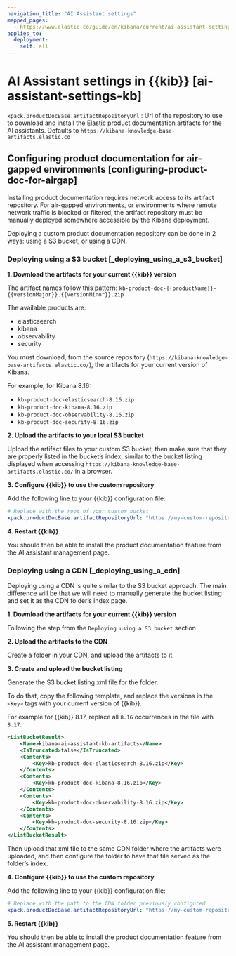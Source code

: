 ```yaml
---
navigation_title: "AI Assistant settings"
mapped_pages:
  - https://www.elastic.co/guide/en/kibana/current/ai-assistant-settings-kb.html
applies_to:
  deployment:
    self: all
---
```


# AI Assistant settings in {{kib}} [ai-assistant-settings-kb]

`xpack.productDocBase.artifactRepositoryUrl`
:   Url of the repository to use to download and install the Elastic product documentation artifacts for the AI assistants. Defaults to `https://kibana-knowledge-base-artifacts.elastic.co`

## Configuring product documentation for air-gapped environments [configuring-product-doc-for-airgap]

Installing product documentation requires network access to its artifact repository. For air-gapped environments, or environments where remote network traffic is blocked or filtered, the artifact repository must be manually deployed somewhere accessible by the Kibana deployment.

Deploying a custom product documentation repository can be done in 2 ways: using a S3 bucket, or using a CDN.

### Deploying using a S3 bucket [_deploying_using_a_s3_bucket]

**1. Download the artifacts for your current {{kib}} version**

The artifact names follow this pattern: `kb-product-doc-{{productName}}-{{versionMajor}}.{{versionMinor}}.zip`

The available products are:
- elasticsearch
- kibana
- observability
- security

You must download, from the source repository (`https://kibana-knowledge-base-artifacts.elastic.co/`), the artifacts for your current version of Kibana.

For example, for Kibana 8.16:
- `kb-product-doc-elasticsearch-8.16.zip`
- `kb-product-doc-kibana-8.16.zip`
- `kb-product-doc-observability-8.16.zip`
- `kb-product-doc-security-8.16.zip`

**2. Upload the artifacts to your local S3 bucket**

Upload the artifact files to your custom S3 bucket, then make sure that they are properly listed in the bucket’s index, similar to the bucket listing displayed when accessing `https://kibana-knowledge-base-artifacts.elastic.co/` in a browser.

**3. Configure {{kib}} to use the custom repository**

Add the following line to your {{kib}} configuration file:

```yaml
# Replace with the root of your custom bucket
xpack.productDocBase.artifactRepositoryUrl: "https://my-custom-repository.example.com"
```

**4. Restart {{kib}}**

You should then be able to install the product documentation feature from the AI assistant management page.


### Deploying using a CDN [_deploying_using_a_cdn]

Deploying using a CDN is quite similar to the S3 bucket approach. The main difference will be that we will need to manually generate the bucket listing and set it as the CDN folder’s index page.

**1. Download the artifacts for your current {{kib}} version**

Following the step from the `Deploying using a S3 bucket` section

**2. Upload the artifacts to the CDN**

Create a folder in your CDN, and upload the artifacts to it.

**3. Create and upload the bucket listing**

Generate the S3 bucket listing xml file for the folder.

To do that, copy the following template, and replace the versions in the `<Key>` tags with your current version of {{kib}}.

For example for {{kib}} 8.17, replace all `8.16` occurrences in the file with `8.17`.

```xml
<ListBucketResult>
    <Name>kibana-ai-assistant-kb-artifacts</Name>
    <IsTruncated>false</IsTruncated>
    <Contents>
        <Key>kb-product-doc-elasticsearch-8.16.zip</Key>
    </Contents>
    <Contents>
        <Key>kb-product-doc-kibana-8.16.zip</Key>
    </Contents>
    <Contents>
        <Key>kb-product-doc-observability-8.16.zip</Key>
    </Contents>
    <Contents>
        <Key>kb-product-doc-security-8.16.zip</Key>
    </Contents>
</ListBucketResult>
```

Then upload that xml file to the same CDN folder where the artifacts were uploaded, and then configure the folder to have that file served as the folder’s index.

**4. Configure {{kib}} to use the custom repository**

Add the following line to your {{kib}} configuration file:

```yaml
# Replace with the path to the CDN folder previously configured
xpack.productDocBase.artifactRepositoryUrl: "https://my-custom-repository.example.com"
```

**5. Restart {{kib}}**

You should then be able to install the product documentation feature from the AI assistant management page.



